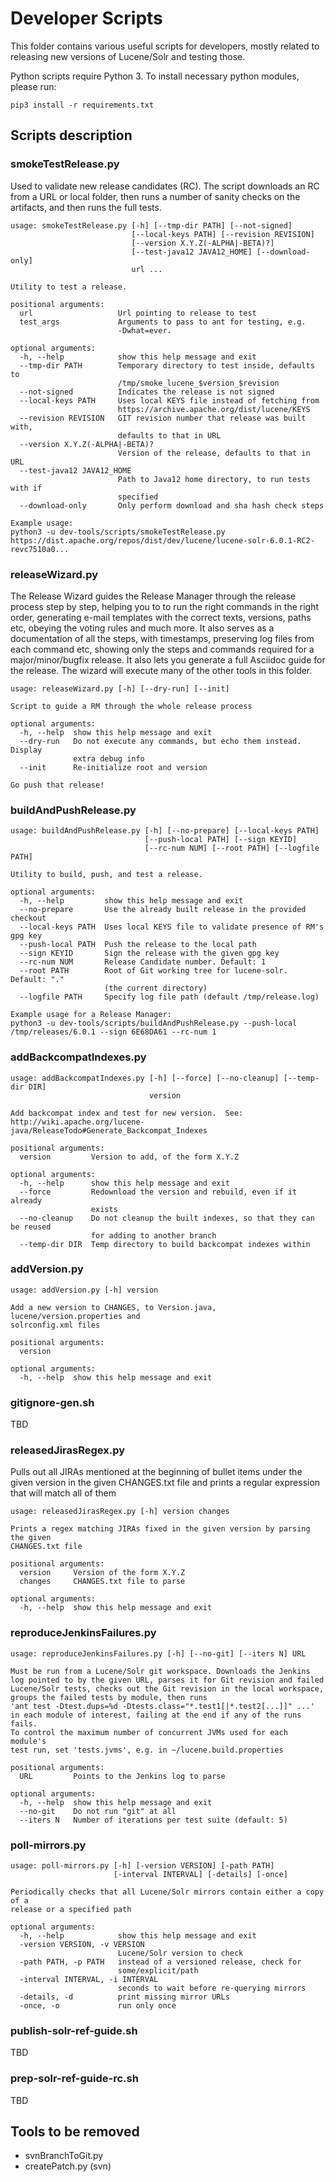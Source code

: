 # Developer Scripts

This folder contains various useful scripts for developers, mostly related to
releasing new versions of Lucene/Solr and testing those.

Python scripts require Python 3. To install necessary python modules, please run:

    pip3 install -r requirements.txt

## Scripts description

### smokeTestRelease.py

Used to validate new release candidates (RC). The script downloads an RC from a URL
or local folder, then runs a number of sanity checks on the artifacts, and then runs
the full tests.

    usage: smokeTestRelease.py [-h] [--tmp-dir PATH] [--not-signed]
                               [--local-keys PATH] [--revision REVISION]
                               [--version X.Y.Z(-ALPHA|-BETA)?]
                               [--test-java12 JAVA12_HOME] [--download-only]
                               url ...
    
    Utility to test a release.
    
    positional arguments:
      url                   Url pointing to release to test
      test_args             Arguments to pass to ant for testing, e.g.
                            -Dwhat=ever.
    
    optional arguments:
      -h, --help            show this help message and exit
      --tmp-dir PATH        Temporary directory to test inside, defaults to
                            /tmp/smoke_lucene_$version_$revision
      --not-signed          Indicates the release is not signed
      --local-keys PATH     Uses local KEYS file instead of fetching from
                            https://archive.apache.org/dist/lucene/KEYS
      --revision REVISION   GIT revision number that release was built with,
                            defaults to that in URL
      --version X.Y.Z(-ALPHA|-BETA)?
                            Version of the release, defaults to that in URL
      --test-java12 JAVA12_HOME
                            Path to Java12 home directory, to run tests with if
                            specified
      --download-only       Only perform download and sha hash check steps
    
    Example usage:
    python3 -u dev-tools/scripts/smokeTestRelease.py https://dist.apache.org/repos/dist/dev/lucene/lucene-solr-6.0.1-RC2-revc7510a0...

### releaseWizard.py

The Release Wizard guides the Release Manager through the release process step 
by step, helping you to to run the right commands in the right order, generating
e-mail templates with the correct texts, versions, paths etc, obeying
the voting rules and much more. It also serves as a documentation of all the
steps, with timestamps, preserving log files from each command etc, showing only
the steps and commands required for a major/minor/bugfix release. It also lets
you generate a full Asciidoc guide for the release. The wizard will execute many 
of the other tools in this folder. 

    usage: releaseWizard.py [-h] [--dry-run] [--init]
    
    Script to guide a RM through the whole release process
    
    optional arguments:
      -h, --help  show this help message and exit
      --dry-run   Do not execute any commands, but echo them instead. Display
                  extra debug info
      --init      Re-initialize root and version
    
    Go push that release!

### buildAndPushRelease.py

    usage: buildAndPushRelease.py [-h] [--no-prepare] [--local-keys PATH]
                                  [--push-local PATH] [--sign KEYID]
                                  [--rc-num NUM] [--root PATH] [--logfile PATH]
    
    Utility to build, push, and test a release.
    
    optional arguments:
      -h, --help         show this help message and exit
      --no-prepare       Use the already built release in the provided checkout
      --local-keys PATH  Uses local KEYS file to validate presence of RM's gpg key
      --push-local PATH  Push the release to the local path
      --sign KEYID       Sign the release with the given gpg key
      --rc-num NUM       Release Candidate number. Default: 1
      --root PATH        Root of Git working tree for lucene-solr. Default: "."
                         (the current directory)
      --logfile PATH     Specify log file path (default /tmp/release.log)
    
    Example usage for a Release Manager:
    python3 -u dev-tools/scripts/buildAndPushRelease.py --push-local /tmp/releases/6.0.1 --sign 6E68DA61 --rc-num 1

### addBackcompatIndexes.py

    usage: addBackcompatIndexes.py [-h] [--force] [--no-cleanup] [--temp-dir DIR]
                                   version
    
    Add backcompat index and test for new version.  See:
    http://wiki.apache.org/lucene-java/ReleaseTodo#Generate_Backcompat_Indexes
    
    positional arguments:
      version         Version to add, of the form X.Y.Z
    
    optional arguments:
      -h, --help      show this help message and exit
      --force         Redownload the version and rebuild, even if it already
                      exists
      --no-cleanup    Do not cleanup the built indexes, so that they can be reused
                      for adding to another branch
      --temp-dir DIR  Temp directory to build backcompat indexes within

### addVersion.py

    usage: addVersion.py [-h] version
    
    Add a new version to CHANGES, to Version.java, lucene/version.properties and
    solrconfig.xml files
    
    positional arguments:
      version
    
    optional arguments:
      -h, --help  show this help message and exit

### gitignore-gen.sh

TBD

### releasedJirasRegex.py

Pulls out all JIRAs mentioned at the beginning of bullet items
under the given version in the given CHANGES.txt file
and prints a regular expression that will match all of them

    usage: releasedJirasRegex.py [-h] version changes
    
    Prints a regex matching JIRAs fixed in the given version by parsing the given
    CHANGES.txt file
    
    positional arguments:
      version     Version of the form X.Y.Z
      changes     CHANGES.txt file to parse
    
    optional arguments:
      -h, --help  show this help message and exit

### reproduceJenkinsFailures.py

    usage: reproduceJenkinsFailures.py [-h] [--no-git] [--iters N] URL
    
    Must be run from a Lucene/Solr git workspace. Downloads the Jenkins
    log pointed to by the given URL, parses it for Git revision and failed
    Lucene/Solr tests, checks out the Git revision in the local workspace,
    groups the failed tests by module, then runs
    'ant test -Dtest.dups=%d -Dtests.class="*.test1[|*.test2[...]]" ...'
    in each module of interest, failing at the end if any of the runs fails.
    To control the maximum number of concurrent JVMs used for each module's
    test run, set 'tests.jvms', e.g. in ~/lucene.build.properties
    
    positional arguments:
      URL         Points to the Jenkins log to parse
    
    optional arguments:
      -h, --help  show this help message and exit
      --no-git    Do not run "git" at all
      --iters N   Number of iterations per test suite (default: 5)

### poll-mirrors.py

    usage: poll-mirrors.py [-h] [-version VERSION] [-path PATH]
                           [-interval INTERVAL] [-details] [-once]
    
    Periodically checks that all Lucene/Solr mirrors contain either a copy of a
    release or a specified path
    
    optional arguments:
      -h, --help            show this help message and exit
      -version VERSION, -v VERSION
                            Lucene/Solr version to check
      -path PATH, -p PATH   instead of a versioned release, check for
                            some/explicit/path
      -interval INTERVAL, -i INTERVAL
                            seconds to wait before re-querying mirrors
      -details, -d          print missing mirror URLs
      -once, -o             run only once

### publish-solr-ref-guide.sh

TBD

### prep-solr-ref-guide-rc.sh

TBD

## Tools to be removed

* svnBranchToGit.py
* createPatch.py (svn)